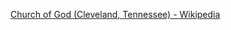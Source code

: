 ﻿[Church of God (Cleveland, Tennessee) - Wikipedia](https://en.wikipedia.org/wiki/Church_of_God_(Cleveland))